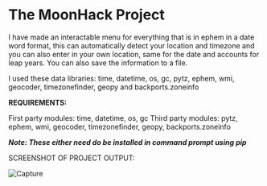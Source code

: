 # The MoonHack Project

I have made an interactable menu for everything that is in ephem in a date word format, this can automatically detect your location and timezone and you can also enter in your own location, same for the date and accounts for leap years. You can also save the information to a file.

I used these data libraries: time, datetime, os, gc, pytz, ephem, wmi, geocoder, timezonefinder, geopy and backports.zoneinfo

**REQUIREMENTS:**
 
First party modules: time, datetime, os, gc 
Third party modules: pytz, ephem, wmi, geocoder, timezonefinder, geopy, backports.zoneinfo 

***Note: These either need do be installed in command prompt using pip***

SCREENSHOT OF PROJECT OUTPUT:

![Capture](https://github.com/slyfalco/The-MoonHack-Project/assets/43293494/c333882e-ff8c-422b-b450-680c24cf1e22)
